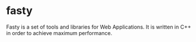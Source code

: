 fasty
=====

Fasty is a set of tools and libraries for Web Applications. It is written in C++ in order to achieve maximum performance.
